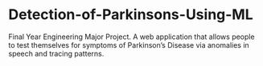 # Detection-of-Parkinsons-Using-ML
Final Year Engineering Major Project. A web application that allows people to test themselves for symptoms of Parkinson’s Disease via anomalies in speech and tracing patterns.
